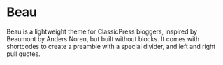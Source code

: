 # Beau

Beau is a lightweight theme for ClassicPress bloggers, inspired by Beaumont by Anders Noren, but built without blocks. It comes with shortcodes to create a preamble with a special divider, and left and right pull quotes.
